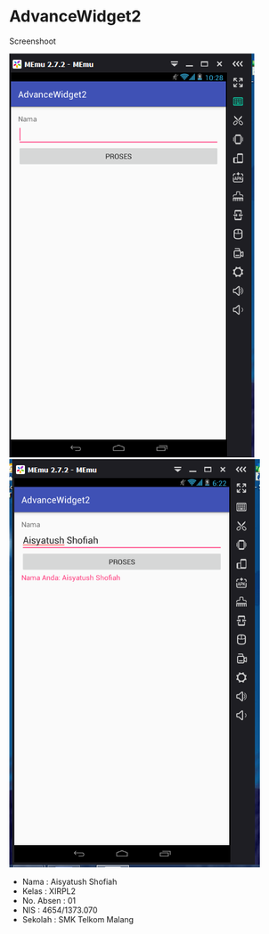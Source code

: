 # AdvanceWidget2

Screenshoot


![ScreenShoot](https://github.com/ai2025/AdvanceWidget2/blob/master/1.PNG "")
![ScreenShoot](https://github.com/ai2025/AdvanceWidget2/blob/master/2.PNG "")

* Nama : Aisyatush Shofiah
* Kelas : XIRPL2
* No. Absen : 01
* NIS : 4654/1373.070
* Sekolah : SMK Telkom Malang
